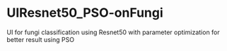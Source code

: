 # UIResnet50_PSO-onFungi
UI for fungi classification using Resnet50 with parameter optimization for better result using PSO
